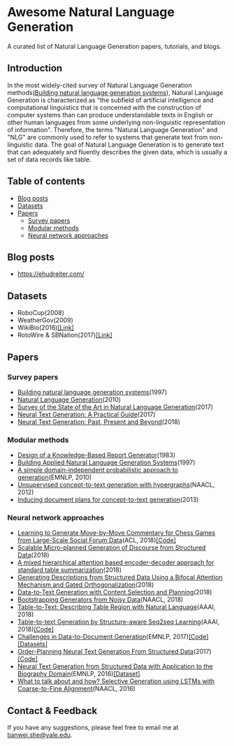 # Awesome Natural Language Generation
A curated list of Natural Language Generation papers, tutorials, and blogs.

## Introduction
In the most widely-cited survey of Natural Language Generation methods([Building natural language generation systems](https://books.google.com/books?hl=en&lr=&id=qnWQU9C8bDkC&oi=fnd&pg=PP1&dq=building+natural+language+generation+systems&ots=j-2Pds_odB&sig=nnQkzh-X1Y_haxTGECjpHl445xo#v=onepage&q=building%20natural%20language%20generation%20systems&f=false)), Natural Language Generation is characterized as "the subfield of artificial intelligence and computational linguistics that is concerned with the construction of computer systems than can produce understandable texts in English or other human languages from some underlying non-linguistic representation of information". Therefore, the terms "Natural Language Generation" and "NLG" are commonly used to refer to systems that generate text from non-linguistic data. The goal of Natural Language Generation is to generate text that can adequately and fluently describes the given data, which is usually a set of data records like table.

## Table of contents
- [Blog posts](#blog-posts)
- [Datasets](#datasets)
- [Papers](#papers)
    - [Survey papers](#survey-papers)
    - [Modular methods](#modular-methods)
    - [Neural network approaches](#neural-network-approaches)

## Blog posts
* https://ehudreiter.com/

## Datasets
* RoboCup(2008)
* WeatherGov(2009)
* WikiBio(2016)[[Link]](https://github.com/DavidGrangier/wikipedia-biography-dataset)
* RotoWire & SBNation(2017)[[Link]](https://github.com/harvardnlp/boxscore-data)


## Papers
### Survey papers
* [Building natural language generation systems](https://books.google.com/books?hl=en&lr=&id=qnWQU9C8bDkC&oi=fnd&pg=PP1&dq=building+natural+language+generation+systems&ots=j-2Pds_odB&sig=nnQkzh-X1Y_haxTGECjpHl445xo#v=onepage&q=building%20natural%20language%20generation%20systems&f=false)(1997)
* [Natural Language Generation](https://onlinelibrary.wiley.com/doi/pdf/10.1002/9781444324044.ch20)(2010)
* [Survey of the State of the Art in Natural Language Generation](https://arxiv.org/pdf/1703.09902.pdf)(2017)
* [Neural Text Generation: A Practical Guide](https://arxiv.org/pdf/1711.09534.pdf)(2017)
* [Neural Text Generation: Past, Present and Beyond](https://arxiv.org/pdf/1803.07133.pdf)(2018)

### Modular methods
* [Design of a Knowledge-Based Report Generator](https://aclanthology.info/pdf/P/P83/P83-1022.pdf)(1983)
* [Building Applied Natural Language Generation Systems](https://www.cambridge.org/core/services/aop-cambridge-core/content/view/FEB374A3FF652F06D8567A6FAB2EF36E/S1351324997001502a.pdf/div-class-title-building-applied-natural-language-generation-systems-div.pdf)(1997)
* [A simple domain-independent probabilistic approach to generation](http://www.aclweb.org/anthology/D10-1049)(EMNLP, 2010)
* [Unsupervised concept-to-text generation with hypergraphs](https://aclanthology.info/pdf/N/N12/N12-1093.pdf)(NAACL, 2012)
* [Inducing document plans for concept-to-text generation](http://www.aclweb.org/anthology/D13-1157)(2013)


### Neural network approaches
* [Learning to Generate Move-by-Move Commentary for Chess Games from Large-Scale Social Forum Data](http://www.aclweb.org/anthology/P18-1154)(ACL, 2018)[[Code]](https://github.com/harsh19/ChessCommentaryGeneration)
* [Scalable Micro-planned Generation of Discourse from Structured Data](https://arxiv.org/pdf/1810.02889.pdf)(2018)
* [A mixed hierarchical attention based encoder-decoder approach for standard table summarization](https://arxiv.org/pdf/1804.07790.pdf)(2018)
* [Generating Descriptions from Structured Data Using a Bifocal Attention Mechanism and Gated Orthogonalization](https://arxiv.org/pdf/1804.07789.pdf)(2018)
* [Data-to-Text Generation with Content Selection and Planning](https://arxiv.org/pdf/1809.00582.pdf)(2018)
* [Bootstrapping Generators from Noisy Data](http://aclweb.org/anthology/N18-1137)(NAACL, 2018)
* [Table-to-Text: Describing Table Region with Natural Language](https://arxiv.org/pdf/1805.11234.pdf)(AAAI, 2018)
* [Table-to-text Generation by Structure-aware Seq2seq Learning](https://arxiv.org/pdf/1711.09724.pdf)(AAAI, 2018)[[Code]](https://github.com/tyliupku/wiki2bio)
* [Challenges in Data-to-Document Generation](https://aclweb.org/anthology/D17-1239)(EMNLP, 2017)[[Code]](https://github.com/harvardnlp/data2text)[[Datasets]](https://github.com/harvardnlp/boxscore-data)
* [Order-Planning Neural Text Generation From Structured Data](https://arxiv.org/pdf/1709.00155.pdf)(2017)[[Code]](https://github.com/akanimax/natural-language-summary-generation-from-structured-data)
* [Neural Text Generation from Structured Data with Application to the Biography Domain](https://arxiv.org/pdf/1603.07771.pdf)(EMNLP, 2016)[[Dataset]](https://github.com/DavidGrangier/wikipedia-biography-dataset)
* [What to talk about and how? Selective Generation using LSTMs with Coarse-to-Fine Alignment](http://www.aclweb.org/anthology/N16-1086)(NAACL, 2016)

## Contact & Feedback
If you have any suggestions, please feel free to email me at tianwei.she@yale.edu.
